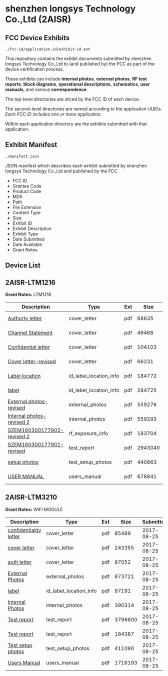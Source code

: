 # shenzhen longsys Technology Co.,Ltd (2AISR)
## FCC Device Exhibits

```
./fcc-id/application-id/exhibit-id.ext
```

This repository contains the exhibit documents submitted by shenzhen longsys Technology Co.,Ltd to (and published by) the FCC as part of the device certification process.

These exhibits can include **internal photos**, **external photos**, **RF test reports**, **block diagrams**, **operational descriptions**, **schematics**, **user manuals**, and various **correspondence**.

The top-level directories are sliced by the FCC ID of each device.

The second-level directories are named according to the application UUIDs. *Each FCC ID includes one or more application.*

Within each application directory are the exhibits submitted with that application. 

## Exhibit Manifest

```
./manifest.json
```

JSON manifest which describes each exhibit submitted by shenzhen longsys Technology Co.,Ltd and published by the FCC.

- FCC ID
- Grantee Code
- Product Code
- MD5
- Path
- File Extension
- Content Type
- Size
- Exhibit ID
- Exhibit Description
- Exhibit Type
- Date Submitted
- Date Available
- Grant Notes

## Device List
## 2AISR-LTM1216
**Grant Notes:** LTM1216

| Description | Type | Ext | Size | Submitted | Available |
| ----------- | ---- | --- | ---- | --------- | --------- |
| [Authorty letter](2AISR-LTM1216/fb863d4205df056782d76700e70f1a2d/3069168.pdf) | cover_letter | pdf | 68635 | 2016-07-19 | 2016-07-20 |
| [Channel Statement](2AISR-LTM1216/fb863d4205df056782d76700e70f1a2d/3069169.pdf) | cover_letter | pdf | 49468 | 2016-07-19 | 2016-07-20 |
| [Confidential letter](2AISR-LTM1216/fb863d4205df056782d76700e70f1a2d/3069170.pdf) | cover_letter | pdf | 104103 | 2016-07-19 | 2016-07-20 |
| [Cover letter-revised](2AISR-LTM1216/fb863d4205df056782d76700e70f1a2d/3069171.pdf) | cover_letter | pdf | 66231 | 2016-07-19 | 2016-07-20 |
| [Label location](2AISR-LTM1216/fb863d4205df056782d76700e70f1a2d/3069174.pdf) | id_label_location_info | pdf | 184772 | 2016-07-19 | 2016-07-20 |
| [label](2AISR-LTM1216/fb863d4205df056782d76700e70f1a2d/3069175.pdf) | id_label_location_info | pdf | 284725 | 2016-07-19 | 2016-07-20 |
| [External photos-revised](2AISR-LTM1216/fb863d4205df056782d76700e70f1a2d/3069172.pdf) | external_photos | pdf | 559276 | 2016-07-19 | 2016-07-20 |
| [Internal photos- revised 2](2AISR-LTM1216/fb863d4205df056782d76700e70f1a2d/3069701.pdf) | internal_photos | pdf | 559293 | 2016-07-20 | 2016-07-20 |
| [SZEM160300177902-revised 2](2AISR-LTM1216/fb863d4205df056782d76700e70f1a2d/3069177.pdf) | rf_exposure_info | pdf | 183704 | 2016-07-19 | 2016-07-20 |
| [SZEM160300177901-revised](2AISR-LTM1216/fb863d4205df056782d76700e70f1a2d/3069179.pdf) | test_report | pdf | 2943040 | 2016-07-19 | 2016-07-20 |
| [setup photos](2AISR-LTM1216/fb863d4205df056782d76700e70f1a2d/3069184.pdf) | test_setup_photos | pdf | 440863 | 2016-07-19 | 2016-07-20 |
| [USER MANUAL](2AISR-LTM1216/fb863d4205df056782d76700e70f1a2d/3069185.pdf) | users_manual | pdf | 678841 | 2016-07-19 | 2016-07-20 |
## 2AISR-LTM3210
**Grant Notes:** WIFI MODULE

| Description | Type | Ext | Size | Submitted | Available |
| ----------- | ---- | --- | ---- | --------- | --------- |
| [confidentiality letter](2AISR-LTM3210/f1d42acb6ca1623ad6ca1ce00249f4f5/3526723.pdf) | cover_letter | pdf | 85489 | 2017-08-25 | 2017-08-25 |
| [cover letter](2AISR-LTM3210/f1d42acb6ca1623ad6ca1ce00249f4f5/3526728.pdf) | cover_letter | pdf | 243355 | 2017-08-25 | 2017-08-25 |
| [auth letter](2AISR-LTM3210/f1d42acb6ca1623ad6ca1ce00249f4f5/3526742.pdf) | cover_letter | pdf | 87052 | 2017-08-25 | 2017-08-25 |
| [External Photos](2AISR-LTM3210/f1d42acb6ca1623ad6ca1ce00249f4f5/3526730.pdf) | external_photos | pdf | 873721 | 2017-08-25 | 2017-08-25 |
| [label](2AISR-LTM3210/f1d42acb6ca1623ad6ca1ce00249f4f5/3526737.pdf) | id_label_location_info | pdf | 97191 | 2017-08-25 | 2017-08-25 |
| [Internal Photos](2AISR-LTM3210/f1d42acb6ca1623ad6ca1ce00249f4f5/3526733.pdf) | internal_photos | pdf | 390314 | 2017-08-25 | 2017-08-25 |
| [Test report](2AISR-LTM3210/f1d42acb6ca1623ad6ca1ce00249f4f5/3526750.pdf) | test_report | pdf | 3798600 | 2017-08-25 | 2017-08-25 |
| [Test report](2AISR-LTM3210/f1d42acb6ca1623ad6ca1ce00249f4f5/3526753.pdf) | test_report | pdf | 184387 | 2017-08-25 | 2017-08-25 |
| [Test setup photos](2AISR-LTM3210/f1d42acb6ca1623ad6ca1ce00249f4f5/3526747.pdf) | test_setup_photos | pdf | 411090 | 2017-08-25 | 2017-08-25 |
| [Users Manual](2AISR-LTM3210/f1d42acb6ca1623ad6ca1ce00249f4f5/3526754.pdf) | users_manual | pdf | 1716193 | 2017-08-25 | 2017-08-25 |
